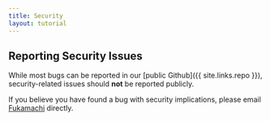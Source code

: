 ```yaml
---
title: Security
layout: tutorial
---
```


## Reporting Security Issues

While most bugs can be reported in our [public Github]({{ site.links.repo }}),
security-related issues should **not** be reported publicly.

If you believe you have found a bug with security implications, please email
[Fukamachi](e.arrows@gmail.com) directly.
